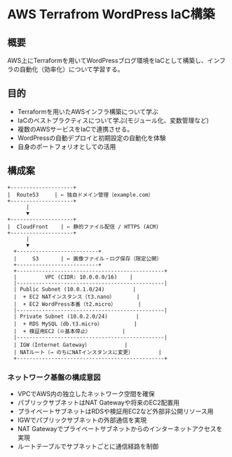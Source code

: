 # AWS Terrafrom WordPress IaC構築

## 概要

AWS上にTerraformを用いてWordPressブログ環境をIaCとして構築し、インフラの自動化（効率化）について学習する。

## 目的

* Terraformを用いたAWSインフラ構築について学ぶ
* IaCのベストプラクティスについて学ぶ(モジュール化、変数管理など)
* 複数のAWSサービスをIaCで連携させる。
* WordPressの自動デプロイと初期設定の自動化を体験
* 自身のポートフォリオとしての活用

## 構成案

```
+--------------------+
|  Route53     | ← 独自ドメイン管理（example.com）
+--------------------+
      |
      ▼
+--------------------+
|  CloudFront    | ← 静的ファイル配信 / HTTPS (ACM)
+--------------------+
      |
      ▼
  +--------------------------+
  |     S3       | ← 画像ファイル・ログ保存（限定公開）
  +--------------------------+
  +-----------------------------------------------+
  |         VPC (CIDR: 10.0.0.0/16)    |
  |-----------------------------------------------|
  | Public Subnet (10.0.1.0/24)         |
  |  + EC2 NATインスタンス（t3.nano）       |
  |  + EC2 WordPress本番（t2.micro）       |
  |-----------------------------------------------|
  | Private Subnet (10.0.2.0/24)         |
  |  + RDS MySQL（db.t3.micro）          |
  |  + 検証用EC2（※基本停止）          |
  |-----------------------------------------------|
  | IGW（Internet Gateway）           |
  | NATルート（→ のちにNATインスタンスに変更）        |
  +-----------------------------------------------+
```

  ### ネットワーク基盤の構成意図

  - VPCでAWS内の独立したネットワーク空間を確保
  - パブリックサブネットはNAT Gatewayや将来のEC2配置用
  - プライベートサブネットはRDSや検証用EC2など外部非公開リソース用
  - IGWでパブリックサブネットの外部通信を実現
  - NAT Gatewayでプライベートサブネットからのインターネットアクセスを実現
  - ルートテーブルでサブネットごとに通信経路を制御

